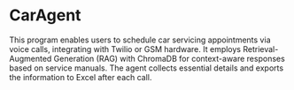 # CarAgent
This program enables users to schedule car servicing appointments via voice calls, integrating with Twilio or GSM hardware. It employs Retrieval-Augmented Generation (RAG) with ChromaDB for context-aware responses based on service manuals. The agent collects essential details and exports the information to Excel after each call.

